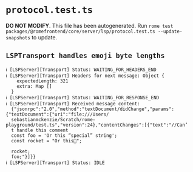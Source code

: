 # `protocol.test.ts`

**DO NOT MODIFY**. This file has been autogenerated. Run `rome test packages/@romefrontend/core/server/lsp/protocol.test.ts --update-snapshots` to update.

## `LSPTransport handles emoji byte lengths`

```
ℹ [LSPServer][Transport] Status: WAITING_FOR_HEADERS_END
ℹ [LSPServer][Transport] Headers for next message: Object {
    expectedLength: 321
    extra: Map []
  }
ℹ [LSPServer][Transport] Status: WAITING_FOR_RESPONSE_END
ℹ [LSPServer][Transport] Received message content:
  {"jsonrpc":"2.0","method":"textDocument/didChange","params":{"textDocument":{"uri":"file:///Users/
  sebastianmckenzie/Scratch/rome-playground/test.ts","version":24},"contentChanges":[{"text":"//Can’
  t handle this comment
  const foo = 'Or this “special” string';
  const rocket = "Or this🚀";

  rocket;
  foo;"}]}}
ℹ [LSPServer][Transport] Status: IDLE

```
